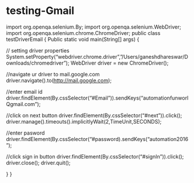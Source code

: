 # testing-Gmail
import org.openqa.selenium.By;
import org.openqa.selenium.WebDriver;
import org.openqa.selenium.chrome.ChromeDriver;
 public class testDriverEmail {
       Public static void main(String[] args) {

  // setting driver properties
System.setProperty(“webdriver.chrome.driver”,”/Users/ganeshdhareswar/Downloads/chromedriver”);
WebDriver driver = new ChromeDriver();

//navigate ur driver to mail.google.com
driver.navigate().to(http://mail.google.com);

//enter email id
driver.findElement(By.cssSelector(“#Email”)).sendKeys(“automationfunworlQgmail.com”);

//click on next button
driver.findElement(By.cssSelector(“#next”)).click();
driver.manage().timeouts().implicitlyWait(2,TimeUnit,SECONDS);

//enter pasword
driver.findElement(By.cssSelector(“#password).sendKeys(“automation2016”);

//click sign in button 
driver.findElement(By.cssSelector(“#signIn”)).click();
driver.close();
driver.quit();


   }
}
